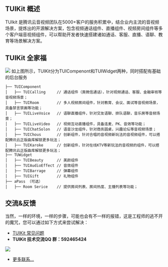 ## TUIKit 概述
TUIkit 是腾讯云音视频团队在5000+客户的服务积累中，结合业内主流的音视频场景，提炼出的开源解决方案，包含视频通话组件、直播组件、视频房间组件等多个客户端音视频组件，可以帮助开发者快速搭建诸如通话、客服、直播、语聊、教育等场景解决方案。

## TUIKit 全家福
![](https://qcloudimg.tencent-cloud.cn/raw/86cf5a688af5cee4d0b5f3a223348bde.png)
如上图所示，TUIKit分为TUICompenont和TUIWidget两种，同时搭配有基础的后台服务
```
├── TUIComponent
│   ├── TUICalling     // 通话组件（类微信通话），针对视频通话、客服、金融审核等音视频场景；
│   ├── TUIRoom        // 多人视频房间组件，针对教育、会议、面试等音视频场景，具备禁言禁画等功能；
│   ├── TUILiveVoice   // 语聊直播组件，针对交友语聊、排队语聊，音乐房等音频场景； 
│   ├── TUILiveVideo   // 视频互动直播组件，具备连麦、PK、音效等功能；
│   ├── TUIChatSolon   // 语音沙龙组件，针对商务圆桌，兴趣论坛等音视频场景；
│   ├── TUIChous       // 创新组件，针对合唱的音视频新玩法的音视频组件，可以搭配腾讯云正版曲库解锁更多玩法；
│   ├── TUIKaroke      // 创新组件，针对在线KTV等新玩法的音视频的组件，可以搭配腾讯云正版曲库解锁更多玩法；
├── TUWidget
│   ├── TUIBeauty      // 美颜组件
│   ├── TUIAudioEffect // 音效组件
│   ├── TUIBarrage     // 弹幕组件
│   ├── TUIGift        // 礼物组件
├── aPass （可选）
│   ├── Room Serice    // 提供房间列表、房间热度、主播列表等功能；
```

## 交流&反馈
当然，一样的环境，一样的步骤，可能也会有不一样的报错，这是工程师的逃不开的魔咒，您可以通过如下方式来尝试解决：

- [TUIKit 常见问题](https://cloud.tencent.com/developer/article/1952880)
- **TUIKit 技术交流QQ 群：592465424**

 ![](https://qcloudimg.tencent-cloud.cn/raw/fa8a9ca2a400319a1e7362706e6ed69d.png)
 
- [更多联系...](https://cloud.tencent.com/document/product/647/19906)